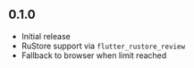 ## 0.1.0

- Initial release
- RuStore support via `flutter_rustore_review`
- Fallback to browser when limit reached
